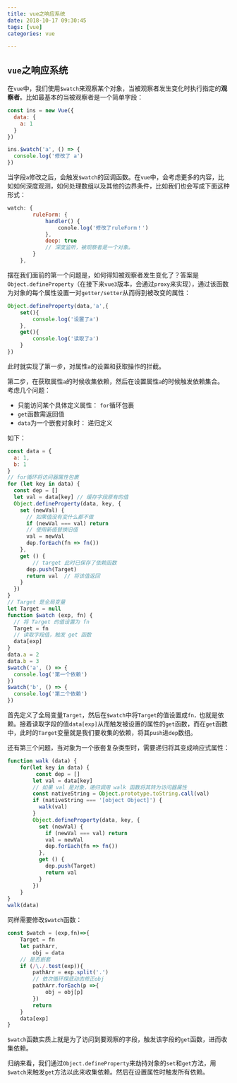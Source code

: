 ```yaml
---
title: vue之响应系统
date: 2018-10-17 09:30:45
tags: [vue]
categories: vue

---
```



##  `vue`之响应系统

在`vue`中，我们使用`$watch`来观察某个对象，当被观察者发生变化时执行指定的**观察者**。比如最基本的当被观察者是一个简单字段：

```js
const ins = new Vue({
  data: {
    a: 1
  }
})

ins.$watch('a', () => {
  console.log('修改了 a')
})
```

当字段`a`修改之后，会触发`$watch`的回调函数。在`vue`中，会考虑更多的内容，比如如何深度观测，如何处理数组以及其他的边界条件，比如我们也会写成下面这种形式：

```js
watch: {
		ruleForm: {
			handler() {
				conole.log('修改了ruleForm！')
			},
			deep: true
            // 深度监听，被观察者是一个对象。
		}
	},
```

摆在我们面前的第一个问题是，如何得知被观察者发生变化了？答案是`Object.defineProperty`（在接下来`vue3`版本，会通过`proxy`来实现），通过该函数为对象的每个属性设置一对`getter/setter`从而得到被改变的属性：

```js
Object.defineProperty(data,'a',{
    set(){
        console.log('设置了a')
    },
    get(){
        console.log('读取了a')
    }
})
```

此时就实现了第一步，对属性`a`的设置和获取操作的拦截。

第二步，在获取属性`a`的时候收集依赖，然后在设置属性`a`的时候触发依赖集合。考虑几个问题：

- 只能访问某个具体定义属性： `for`循环包裹
- `get`函数需返回值
- `data`为一个嵌套对象时： 递归定义

如下：

```js
const data = {
  a: 1,
  b: 1
}
// for循环将访问器属性包裹
for (let key in data) {
  const dep = []
  let val = data[key] // 缓存字段原有的值
  Object.defineProperty(data, key, {
    set (newVal) {
      // 如果值没有变什么都不做
      if (newVal === val) return
      // 使用新值替换旧值
      val = newVal
      dep.forEach(fn => fn())
    },
    get () {
        // target 此时已保存了依赖函数
      dep.push(Target)
      return val  // 将该值返回
    }
  })
}
// Target 是全局变量
let Target = null
function $watch (exp, fn) {
  // 将 Target 的值设置为 fn
  Target = fn
  // 读取字段值，触发 get 函数
  data[exp]
}
data.a = 2
data.b = 3
$watch('a', () => {
  console.log('第一个依赖')
})
$watch('b', () => {
  console.log('第二个依赖')
})
```

首先定义了全局变量`Target`，然后在`$watch`中将`Target`的值设置成`fn，`也就是依赖。接着读取字段的值`data[exp]`从而触发被设置的属性的`get`函数，而在`get`函数中，此时的`Target`变量就是我们要收集的依赖，将其`push`进`dep`数组。

还有第三个问题，当对象为一个嵌套复杂类型时，需要递归将其变成响应式属性：

```js
function walk (data) {
    for(let key in data) {
         const dep = []
        let val = data[key]
        // 如果 val 是对象，递归调用 walk 函数将其转为访问器属性
        const nativeString = Object.prototype.toString.call(val)
        if (nativeString === '[object Object]') {
          walk(val)
        }
        Object.defineProperty(data, key, {
          set (newVal) {
            if (newVal === val) return
            val = newVal
            dep.forEach(fn => fn())
          },
          get () {
            dep.push(Target)
            return val
          }
        })
	}
}
walk(data)
```

同样需要修改`$watch`函数：

```js
const $watch = (exp,fn)=>{
    Target = fn
    let pathArr,
        obj = data
    // 是否嵌套
    if (/\./.test(exp)){
        pathArr = exp.split('.')
        // 依次循环探底动态修正obj
        pathArr.forEach(p =>{
            obj = obj[p]
		})
        return
    }
    data[exp]
}
```

`$watch`函数实质上就是为了访问到要观察的字段，触发该字段的`get`函数，进而收集依赖。

归纳来看，我们通过`Object.defineProperty`来劫持对象的`set`和`get`方法，用`$watch`来触发`get`方法以此来收集依赖。然后在设置属性时触发所有依赖。
